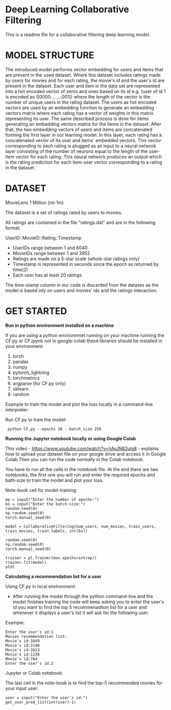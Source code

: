 Deep Learning Collaborative Filtering
=====================================

This is a readme file for a collaborative filtering deep learning model.

MODEL STRUCTURE
===============
The introduced model performs vector embedding for users and items that are present in the used dataset. Where this dataset includes ratings made by users for movies and for each rating, the movie's id and the user's id are present in the dataset. Each user and item in the data set are represented into a hot encoded vector of zeros and ones based on its id e.g. (user of id 1 is encoded as ([0000.........001]) where the length of the vector is the number of unique users in the rating dataset. The users as hot encoded vectors are used by an embedding function to generate an embedding vectors matrix where each rating has a vector of weights in this matrix representing its user. The same described process is done for items generating an embedding vectors matrix for the items in the dataset.
After that, the two embedding vectors of users and items are concatenated forming the first layer in our learning model. In this layer, each rating has a concatenated vector of its user and items' embedded vectors. This vector corresponding to each rating is plugged as an input to a neural network layer consisting of the number of neurons equal to the length of the user-item vector for each rating. This neural network produces an output which is the rating prediction for each item-user vector corresponding to a rating in the dataset.

DATASET
=======

MovieLens 1 Million (ml-1m)

The dataset is a set of ratings rated by users to movies.

All ratings are contained in the file "ratings.dat" and are in the
following format:

UserID::MovieID::Rating::Timestamp

- UserIDs range between 1 and 6040 
- MovieIDs range between 1 and 3952
- Ratings are made on a 5-star scale (whole-star ratings only)
- Timestamp is represented in seconds since the epoch as returned by time(2)
- Each user has at least 20 ratings


The time-stamp column in our code is discarded from the datases as the model is based inly on users and movies' ids and the ratings interaction.

GET STARTED
===========
**Run in python environment installed on a machine**

If you are using a python environmnet running on your machine running the CF.py or CF.ipynb not in google-colab these libraries should be installed 
in your environment:

 1. torch
 2. pandas
 3. numpy
 4. pytorch_lightning
 5. torchmetrics 
 6. argparse (for CF.py only)
 7. sklearn
 8. random


Example to train the model and plot the loss locally in a command-line interpreter:

Run CF.py to train the model:
```
 python CF.py --epochs 20 --batch_size 256 
```

**Running the Jupyter notebook locally or using Google Colab**

This video - https://www.youtube.com/watch?v=hAvJN82ulg8 - explains how to upload your dataset file on your google drive
and access it in Google Colab.Then you can run the code normally in the Colab notebook.


You have to run all the cells in the notebook file. At the end there are two notebooks, the first one you will run and enter the required epochs
and bath-size to train the model and plot your loss.

Note-book cell for model-training:
```
ep = input("Enter the number of epochs:")
bs = input("Enter the batch-size:")
random.seed(0)
np.random.seed(0)
torch.manual_seed(0)

model = CollaborativeFiltering(num_users, num_movies, train_users, train_movies, train_labels, int(bs))

random.seed(0)
np.random.seed(0)
torch.manual_seed(0)

trainer = pl.Trainer(max_epochs=int(ep))
trainer.fit(model)
plot
```



**Calculating a recommendation list for a user**

Using CF.py in local environment:

- After running the model through the python command-line and the model finishes training the code will keep asking you to enter the
  user's id you want to find the top 5 recommenadtion list for a user and whenever it displays a user's list it will ask for the following
  user. 

Example:

```
Enter the user's id:1
Movies recommendation list:
Movie's id:1649
Movie's id:2190
Movie's id:2613
Movie's id:1226
Movie's id:764
Enter the user's id:2
```



Jupyter or Colab notebook:

The last cell in the note-book is to find the top-5 recommended movies for your input user:
```
user = input("Enter the user's id:")
get_user_pred_list(int(user)-1)
```



